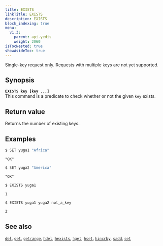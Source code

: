 ```yaml
---
title: EXISTS
linkTitle: EXISTS
description: EXISTS
block_indexing: true
menu:
  v1.3:
    parent: api-yedis
    weight: 2060
isTocNested: true
showAsideToc: true
---
```

Single-key request only. Requests with multiple keys are not yet supported.

## Synopsis

<b>`EXISTS key [key ...]`</b><br>
This command is a predicate to check whether or not the given `key` exists.

## Return value

Returns the number of existing keys.

## Examples

```sh
$ SET yuga1 "Africa"
```

```
"OK"
```

```sh
$ SET yuga2 "America"
```

```
"OK"
```

```sh
$ EXISTS yuga1
```

```
1
```

```sh
$ EXISTS yuga1 yuga2 not_a_key
```

```
2
```

## See also

[`del`](../del/), [`get`](../get/), [`getrange`](../getrange/), [`hdel`](../hdel/), [`hexists`](../hexists/), [`hget`](../hget/), [`hset`](../hset/), [`hincrby`](../hincrby/), [`sadd`](../sadd/), [`set`](../set/)
